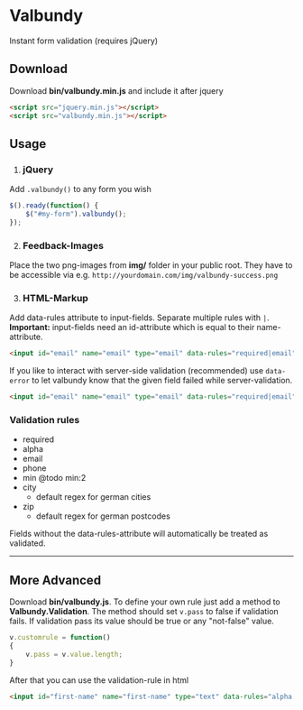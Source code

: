 # Valbundy
Instant form validation (requires jQuery)

## Download
Download **bin/valbundy.min.js** and include it after jquery
```html
<script src="jquery.min.js"></script>
<script src="valbundy.min.js"></script>
```

## Usage
1. ### jQuery
  Add `.valbundy()` to any form you wish
  ```javascript
  $().ready(function() {
      $("#my-form").valbundy();
  });
  ```

2. ### Feedback-Images
Place the two png-images from **img/** folder in your public root. They have to be accessible via e.g. `http://yourdomain.com/img/valbundy-success.png`

3. ### HTML-Markup
  Add data-rules attribute to input-fields. Separate multiple rules with `|`. **Important:** input-fields need an id-attribute which is equal to their name-attribute.
  ```html
  <input id="email" name="email" type="email" data-rules="required|email">
  ```
  If you like to interact with server-side validation (recommended) use `data-error` to let valbundy know that the given field failed while server-validation.
  ```html
  <input id="email" name="email" type="email" data-rules="required|email" data-error="1">
  ```

### Validation rules
- required
- alpha
- email
- phone
- min @todo min:2
- city
  - default regex for german cities
- zip
  - default regex for german postcodes

Fields without the data-rules-attribute will automatically be treated as validated.

***

## More Advanced
Download **bin/valbundy.js**. To define your own rule just add a method to **Valbundy.Validation**. The method should set `v.pass` to false if validation fails. If validation pass its value should be true or any "not-false" value.
```javascript
v.customrule = function()
{
    v.pass = v.value.length;
}
```
After that you can use the validation-rule in html
```html
<input id="first-name" name="first-name" type="text" data-rules="alpha|customrule">
```
